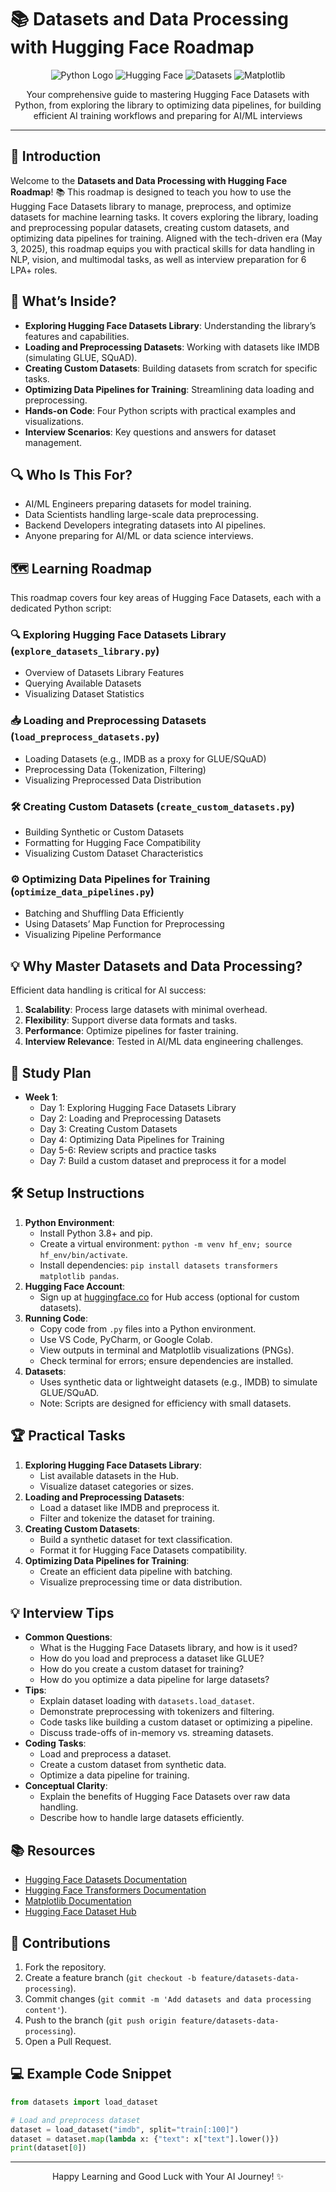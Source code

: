 # 📚 Datasets and Data Processing with Hugging Face Roadmap

<div align="center">
  <img src="https://img.shields.io/badge/Python-3776AB?style=for-the-badge&logo=python&logoColor=white" alt="Python Logo" />
  <img src="https://img.shields.io/badge/Hugging%20Face-F9AB00?style=for-the-badge&logo=huggingface&logoColor=white" alt="Hugging Face" />
  <img src="https://img.shields.io/badge/Datasets-FF6F61?style=for-the-badge&logo=python&logoColor=white" alt="Datasets" />
  <img src="https://img.shields.io/badge/Matplotlib-11557C?style=for-the-badge&logo=matplotlib&logoColor=white" alt="Matplotlib" />
</div>
<p align="center">Your comprehensive guide to mastering Hugging Face Datasets with Python, from exploring the library to optimizing data pipelines, for building efficient AI training workflows and preparing for AI/ML interviews</p>

---

## 📖 Introduction

Welcome to the **Datasets and Data Processing with Hugging Face Roadmap**! 📚 This roadmap is designed to teach you how to use the Hugging Face Datasets library to manage, preprocess, and optimize datasets for machine learning tasks. It covers exploring the library, loading and preprocessing popular datasets, creating custom datasets, and optimizing data pipelines for training. Aligned with the tech-driven era (May 3, 2025), this roadmap equips you with practical skills for data handling in NLP, vision, and multimodal tasks, as well as interview preparation for 6 LPA+ roles.

## 🌟 What’s Inside?

- **Exploring Hugging Face Datasets Library**: Understanding the library’s features and capabilities.
- **Loading and Preprocessing Datasets**: Working with datasets like IMDB (simulating GLUE, SQuAD).
- **Creating Custom Datasets**: Building datasets from scratch for specific tasks.
- **Optimizing Data Pipelines for Training**: Streamlining data loading and preprocessing.
- **Hands-on Code**: Four Python scripts with practical examples and visualizations.
- **Interview Scenarios**: Key questions and answers for dataset management.

## 🔍 Who Is This For?

- AI/ML Engineers preparing datasets for model training.
- Data Scientists handling large-scale data preprocessing.
- Backend Developers integrating datasets into AI pipelines.
- Anyone preparing for AI/ML or data science interviews.

## 🗺️ Learning Roadmap

This roadmap covers four key areas of Hugging Face Datasets, each with a dedicated Python script:

### 🔍 Exploring Hugging Face Datasets Library (`explore_datasets_library.py`)
- Overview of Datasets Library Features
- Querying Available Datasets
- Visualizing Dataset Statistics

### 📥 Loading and Preprocessing Datasets (`load_preprocess_datasets.py`)
- Loading Datasets (e.g., IMDB as a proxy for GLUE/SQuAD)
- Preprocessing Data (Tokenization, Filtering)
- Visualizing Preprocessed Data Distribution

### 🛠️ Creating Custom Datasets (`create_custom_datasets.py`)
- Building Synthetic or Custom Datasets
- Formatting for Hugging Face Compatibility
- Visualizing Custom Dataset Characteristics

### ⚙️ Optimizing Data Pipelines for Training (`optimize_data_pipelines.py`)
- Batching and Shuffling Data Efficiently
- Using Datasets’ Map Function for Preprocessing
- Visualizing Pipeline Performance

## 💡 Why Master Datasets and Data Processing?

Efficient data handling is critical for AI success:
1. **Scalability**: Process large datasets with minimal overhead.
2. **Flexibility**: Support diverse data formats and tasks.
3. **Performance**: Optimize pipelines for faster training.
4. **Interview Relevance**: Tested in AI/ML data engineering challenges.

## 📆 Study Plan

- **Week 1**:
  - Day 1: Exploring Hugging Face Datasets Library
  - Day 2: Loading and Preprocessing Datasets
  - Day 3: Creating Custom Datasets
  - Day 4: Optimizing Data Pipelines for Training
  - Day 5-6: Review scripts and practice tasks
  - Day 7: Build a custom dataset and preprocess it for a model

## 🛠️ Setup Instructions

1. **Python Environment**:
   - Install Python 3.8+ and pip.
   - Create a virtual environment: `python -m venv hf_env; source hf_env/bin/activate`.
   - Install dependencies: `pip install datasets transformers matplotlib pandas`.
2. **Hugging Face Account**:
   - Sign up at [huggingface.co](https://huggingface.co/) for Hub access (optional for custom datasets).
3. **Running Code**:
   - Copy code from `.py` files into a Python environment.
   - Use VS Code, PyCharm, or Google Colab.
   - View outputs in terminal and Matplotlib visualizations (PNGs).
   - Check terminal for errors; ensure dependencies are installed.
4. **Datasets**:
   - Uses synthetic data or lightweight datasets (e.g., IMDB) to simulate GLUE/SQuAD.
   - Note: Scripts are designed for efficiency with small datasets.

## 🏆 Practical Tasks

1. **Exploring Hugging Face Datasets Library**:
   - List available datasets in the Hub.
   - Visualize dataset categories or sizes.
2. **Loading and Preprocessing Datasets**:
   - Load a dataset like IMDB and preprocess it.
   - Filter and tokenize the dataset for training.
3. **Creating Custom Datasets**:
   - Build a synthetic dataset for text classification.
   - Format it for Hugging Face Datasets compatibility.
4. **Optimizing Data Pipelines for Training**:
   - Create an efficient data pipeline with batching.
   - Visualize preprocessing time or data distribution.

## 💡 Interview Tips

- **Common Questions**:
  - What is the Hugging Face Datasets library, and how is it used?
  - How do you load and preprocess a dataset like GLUE?
  - How do you create a custom dataset for training?
  - How do you optimize a data pipeline for large datasets?
- **Tips**:
  - Explain dataset loading with `datasets.load_dataset`.
  - Demonstrate preprocessing with tokenizers and filtering.
  - Code tasks like building a custom dataset or optimizing a pipeline.
  - Discuss trade-offs of in-memory vs. streaming datasets.
- **Coding Tasks**:
  - Load and preprocess a dataset.
  - Create a custom dataset from synthetic data.
  - Optimize a data pipeline for training.
- **Conceptual Clarity**:
  - Explain the benefits of Hugging Face Datasets over raw data handling.
  - Describe how to handle large datasets efficiently.

## 📚 Resources

- [Hugging Face Datasets Documentation](https://huggingface.co/docs/datasets/)
- [Hugging Face Transformers Documentation](https://huggingface.co/docs/transformers/)
- [Matplotlib Documentation](https://matplotlib.org/stable/contents.html)
- [Hugging Face Dataset Hub](https://huggingface.co/datasets)

## 🤝 Contributions

1. Fork the repository.
2. Create a feature branch (`git checkout -b feature/datasets-data-processing`).
3. Commit changes (`git commit -m 'Add datasets and data processing content'`).
4. Push to the branch (`git push origin feature/datasets-data-processing`).
5. Open a Pull Request.

## 💻 Example Code Snippet

```python
from datasets import load_dataset

# Load and preprocess dataset
dataset = load_dataset("imdb", split="train[:100]")
dataset = dataset.map(lambda x: {"text": x["text"].lower()})
print(dataset[0])
```

---

<div align="center">
  <p>Happy Learning and Good Luck with Your AI Journey! ✨</p>
</div>
